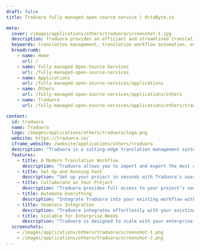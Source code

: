 ```yaml
---
draft: false
title: Traduora fully managed open source service | OctaByte.io

meta:
  cover: /images/applications/others/traduora/screenshot-1.jpg
  description: Traduora provides an efficient and streamlined translation management system for enterprises and language service providers to automate and manage their translation workflows.
  keywords: translation management, translation workflow automation, enterprise translation tools, language service providers, multilingual project management, API integration, translation automation, collaborative translation, translation software
  breadcrumb:
    - name: Home
      url: /
    - name: Fully managed Open-Source Services
      url: /fully-managed-open-source-services
    - name: Applications
      url: /fully-managed-open-source-services/applications
    - name: Others
      url: /fully-managed-open-source-services/applications/others
    - name: Traduora
      url: /fully-managed-open-source-services/applications/others/traduora

content:
  id: traduora
  name: Traduora
  logo: /images/applications/others/traduora/logo.png
  website: https://traduora.co/
  iframe_website: /website/applications/others/traduora
  description: "Traduora is a cutting-edge translation management system designed for enterprises and language service providers who need to automate and optimize their translation workflows. With features like instant translation updates, collaboration tools, and integration with your existing systems, Traduora simplifies the translation process and enhances productivity. Whether you're managing multilingual projects or seeking to streamline your team's translation efforts, Traduora offers a fast, secure, and scalable solution. From importing and exporting translation files to seamless collaboration and data ownership, Traduora helps you achieve superior translation quality with minimal effort."
  features:
    - title: A Modern Translation Workflow
      description: "Traduora allows you to import and export the most common translation file formats, collaborate with your team, and deliver translation updates instantly over the air. This feature ensures a seamless and efficient translation process, making Traduora the ideal platform for managing your translation workflows."
    - title: Get Up and Running Fast
      description: "Set up your project in seconds with Traduora's user-friendly interface. Use instant search to find the translations you need, and deliver updates effortlessly with over-the-air updates. Traduora is designed for ease of use, ensuring you can get started quickly and efficiently."
    - title: Collaborate on Your Project
      description: "Traduora provides full access to your project’s source code, ensuring you own your data with no restrictions. Collaborate seamlessly with your team without worrying about lock-ins or limitations. Traduora empowers you to take full control over your translation projects, ensuring that your data is always in your hands."
    - title: Automate Everything
      description: "Integrate Traduora into your existing workflow with our secure API, enabling full automation of your translation processes. Control access to your project’s data through API keys, and stay secure with robust authentication mechanisms. Web and Mobile SDKs for popular frameworks are coming soon, offering even more flexibility."
    - title: Seamless Integration
      description: "Traduora integrates effortlessly with your existing translation tools, allowing for smooth transitions and enhanced productivity. Whether you're using a content management system or translation tool, Traduora’s integration capabilities ensure that your workflow remains uninterrupted."
    - title: Scalable for Enterprise Needs
      description: "Traduora is designed to scale with your enterprise, supporting large, complex translation projects. Whether you're translating hundreds or thousands of documents, Traduora provides the tools necessary to handle high-volume translation efficiently, making it the perfect solution for growing businesses."
  screenshots:
    - /images/applications/others/traduora/screenshot-1.png
    - /images/applications/others/traduora/screenshot-2.png
---
```

